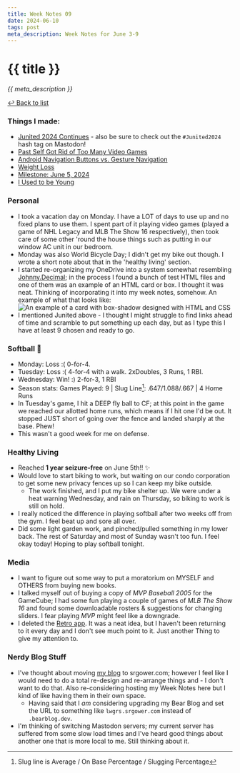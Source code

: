 ```yaml
---
title: Week Notes 09
date: 2024-06-10
tags: post
meta_description: Week Notes for June 3-9
---
```


# {{ title }}

*{{ meta_description }}*

[↩ Back to list](/weeknotes/)

### Things I made:

- [Junited 2024 Continues](https://lwgrs.bearblog.dev/junified-2024/) - also be sure to check out the `#Junited2024` hash tag on Mastodon!
- [Past Self Got Rid of Too Many Video Games](https://lwgrs.bearblog.dev/past-self/)
- [Android Navigation Buttons vs. Gesture Navigation](https://lwgrs.bearblog.dev/nav-buttons/)
- [Weight Loss](https://lwgrs.bearblog.dev/weight-loss/)
- [Milestone: June 5, 2024](https://lwgrs.bearblog.dev/milestone/)
- [I Used to be Young](https://lwgrs.bearblog.dev/i-used-to-be-young/)

### Personal

- I took a vacation day on Monday. I have a LOT of days to use up and no fixed plans to use them. I spent part of it playing video games (played a game of NHL Legacy and MLB The Show 16 respectively), then took care of some other 'round the house things such as putting in our window AC unit in our bedroom. 
- Monday was also World Bicycle Day; I didn't get my bike out though. I wrote a short note about that in the 'healthy living' section. 
- I started re-organizing my OneDrive into a system somewhat resembling [Johnny.Decimal](https://johnnydecimal.com/); in the process I found a bunch of test HTML files and one of them was an example of an HTML card or box. I thought it was neat. Thinking of incorporating it into my week notes, somehow. An example of what that looks like: 
![An example of a card with box-shadow designed with HTML and CSS](https://i.ibb.co/RvZZmch/image.png) 
- I mentioned Junited above - I thought I might struggle to find links ahead of time and scramble to put something up each day, but as I type this I have at least 9 chosen and ready to go.

### Softball &#129358;

- Monday: Loss :( 0-for-4.
- Tuesday: Loss :( 4-for-4 with a walk. 2xDoubles, 3 Runs, 1 RBI. 
- Wednesday: Win! :) 2-for-3, 1 RBI
- Season stats: Games Played: 9 | Slug Line[^1]: .647/1.088/.667 | 4 Home Runs 
- In Tuesday's game, I hit a DEEP fly ball to CF; at this point in the game we reached our allotted home runs, which means if I hit one I'd be out. It stopped JUST short of going over the fence and landed sharply at the base. Phew!
- This wasn't a good week for me on defense.

### Healthy Living

- Reached **1 year seizure-free** on June 5th!! ✨ 
- Would love to start biking to work, but waiting on our condo corporation to get some new privacy fences up so I can keep my bike outside.
  - The work finished, and I put my bike shelter up. We were under a heat warning Wednesday, and rain on Thursday, so biking to work is still on hold. 
- I really noticed the difference in playing softball after two weeks off from the gym. I feel beat up and sore all over. 
- Did some light garden work, and pinched/pulled something in my lower back. The rest of Saturday and most of Sunday wasn't too fun. I feel okay today! Hoping to play softball tonight. 

### Media

- I want to figure out some way to put a moratorium on MYSELF and OTHERS from buying new books. 
- I talked myself out of buying a copy of *MVP Baseball 2005* for the GameCube; I had some fun playing a couple of games of *MLB The Show 16* and found some downloadable rosters & suggestions for changing sliders. I fear playing *MVP* might feel like a downgrade. 
- I deleted the [Retro app](/weeknotes-06/). It was a neat idea, but I haven't been returning to it every day and I don't see much point to it. Just another Thing to give my attention to.

### Nerdy Blog Stuff 
- I've thought about moving [my blog](https://lwgrs.bearblog.dev) to srgower.com; however I feel like I would need to do a total re-design and re-arrange things and - I don't want to do that. Also re-considering hosting my Week Notes here but I kind of like having them in their own space. 
  - Having said that I *am* considering upgrading my Bear Blog and set the URL to something like `lwgrs.srgower.com` instead of `.bearblog.dev`. 
- I'm thinking of switching Mastodon servers; my current server has suffered from some slow load times and I've heard good things about another one that is more local to me. Still thinking about it. 

[^1]: Slug line is Average / On Base Percentage / Slugging Percentage 